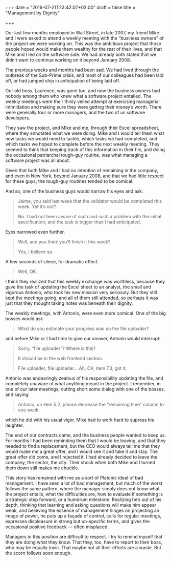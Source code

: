 +++
date = "2016-07-21T23:42:07+02:00"
draft = false
title = "Management by Dignity"

+++

Our last few months employed in Wall Street, in late 2007, my friend Mike and I
were asked to attend a weekly meeting with the “business owners” of the project
we were working on. This was the ambitious project that those people hoped would
make them wealthy for the rest of their lives, and that Mike and I led on the
software side. We had already both stated that we didn’t want to continue
working on it beyond January 2008.

The previous weeks and months had been sad. We had lived through the outbreak of
the Sub-Prime crisis, and most of our colleagues had been laid off, or had
jumped ship in anticipation of being laid off.

Our old boss, Laurence, was gone too, and now the business owners had nobody
among them who knew what a software project entailed. The weekly meetings were
their thinly veiled attempt at exercising managerial intimidation and making
sure they were getting their money’s worth. There were generally four or more
managers, and the two of us software developers.

They saw the project, and Mike and me, through their Excel spreadsheet, where
they annotated what we were doing. Mike and I would tell them what new tasks we
would need to tackle, which tasks we had completed, and which tasks we hoped to
complete before the next weekly meeting. They seemed to think that keeping track
of this information in their file, and doing the occasional patriarchal
tough-guy routine, was what managing a software project was all about.

Given that both Mike and I had no intention of remaining in the company, and
even in New York, beyond January 2008, and that we had little respect for these
guys, the tough-guy routines tended to be comical.

And so, one of the business guys would narrow his eyes and ask:

> Jaime, you said last week that the validator would be completed this week. Yet
> it’s not?
>
> No. I had not been aware of such and such a problem with the initial
> specification, and the task is bigger than I had anticipated.

Eyes narrowed even further.

> Well, and you think you’ll finish it this week?
>
> Yes, I believe so.
>

A few seconds of silece, for dramatic effect.

> Well, OK.

I think they realized that this weekly exchange was worthless, because they gave
the task of updating the Excel sheet to an analyst, the small and vigorous
Antonio, who took his new mission very seriosuly. But they still kept the
meetings going, and all of them still attended, so perhaps it was just that they
thought taking notes was beneath their dignity.

The weekly meetings, with Antonio, were even more comical. One of the big bosses
would ask

> What do you estimate your progress was on the file uploader?

and before Mike or I had time to give our answer, Antonio would interrupt:

> Sorry, “file uploader”? Where is this?
>
> It should be in the web frontend section.
>
> File uploader, file uploader… Ah, OK, item 7.3, got it.

Antonio was endearingly zealous of his responsibility updating the file, and
completely unaware of what anything meant in the project. I remember, in one of
our later meetings, cutting short some dialog with one of the bosses, and
saying:

> Antonio, on item 5.2, please decrease the “remaining time” column to one week.

which he did with his usual vigor. Mike had to work hard to supress his
laughter.

The end of our contracts came, and the business people wanted to keep us. For
months I had been reminding them that I would be leaving, and that they needed
to find a replacement, but the CEO would always tell me that they would make me
a great offer, and I would see it and take it and stay. The great offer did
come, and I rejected it. I had already decided to leave the company, the sector,
the city. Their shock when both Mike and I turned them down still makes me
chuckle.

This story has remained with me as a sort of Platonic ideal of bad management. I
have seen a lot of bad management, but much of the worst follows the same
pattern, where the manager simply does not know what the project entails, what
the difficulties are, how to evaluate if something is a strategic step forward,
or a humdrum milestone. Realizing he’s out of his depth, thinking that learning
and asking questions will make him appear weak, and believing the essence of
management hinges on projecting an image of power, he puts up a façade of
control, calls for regular meetings, expresses displeasure in strong but
un-specific terms, and gives the occasional positive feedback — often misplaced.

Managers in this position are difficult to respect. I try to remind myself that
they are doing what they know. That they, too, have to report to their boss, who
may be equally toxic. That maybe not all their efforts are a waste. But the
scorn follows soon enough.

